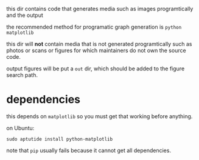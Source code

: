 this dir contains code that generates media such as images programtically
and the output

the recommended method for programatic graph generation is `python matplotlib`

this dir will **not** contain media that is not generated programtically
such as photos or scans or figures for which maintainers do not own the source code.

output figures will be put a `out` dir, which should be added to the figure search path.

# dependencies

this depends on `matplotlib` so you must get that working before anything.

on Ubuntu:

    sudo aptutide install python-matplotlib

note that `pip` usually fails because it cannot get all dependencies.

